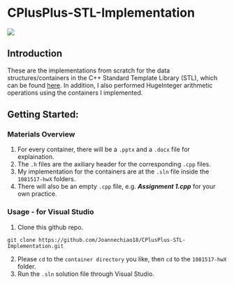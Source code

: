# CPlusPlus-STL-Implementation

![](https://img.shields.io/badge/C++-17-success)

## Introduction 
These are the implementations from scratch for the data structures/containers in the C++ Standard Template Library (STL), which can be found [here](https://cplusplus.com/reference/stl/). In addition, I also performed HugeInteger arithmetic operations using the containers I implemented. 

## Getting Started:
### Materials Overview 
1. For every container, there will be a `.pptx` and a `.docx` file for explaination. 
2. The `.h` files are the axiliary header for the corresponding `.cpp` files.
3. My implementation for the containers are at the `.sln` file inside the `1081517-hwX` folders. 
4. There will also be an empty `.cpp` file, e.g. ***Assignment 1.cpp*** for your own practice. 


### Usage - for Visual Studio
1. Clone this github repo. 
```
git clone https://github.com/Joannechiao18/CPlusPlus-STL-Implementation.git
```
2. Please `cd` to the `container directory` you like, then `cd` to the `1081517-hwX` folder.
3. Run the `.sln` solution file through Visual Studio.
